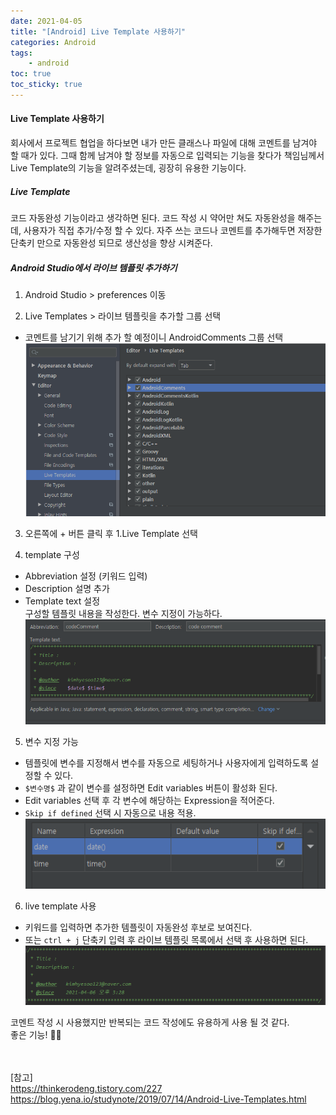 ```yaml
---
date: 2021-04-05
title: "[Android] Live Template 사용하기"
categories: Android
tags:
    - android
toc: true
toc_sticky: true
---
```

#### Live Template 사용하기  
회사에서 프로젝트 협업을 하다보면 내가 만든 클래스나 파일에 대해 코멘트를 남겨야 할 때가 있다. 그때 함께 남겨야 할 정보를 자동으로 입력되는 기능을 찾다가 책임님께서 Live Template의 기능을 알려주셨는데, 굉장히 유용한 기능이다.  

##### Live Template  
코드 자동완성 기능이라고 생각하면 된다. 코드 작성 시 약어만 쳐도 자동완성을 해주는데, 사용자가 직접 추가/수정 할 수 있다. 자주 쓰는 코드나 코멘트를 추가해두면 저장한 단축키 만으로 자동완성 되므로 생산성을 향상 시켜준다.  

##### Android Studio에서 라이브 템플릿 추가하기  
1. Android Studio > preferences 이동  

2. Live Templates > 라이브 템플릿을 추가할 그룹 선택  
- 코멘트를 남기기 위해 추가 할 예정이니 AndroidComments 그룹 선택  
![livetemplate](/assets/img/post/2021-04-05-1/img_1.png)  

3. 오른쪽에 + 버튼 클릭 후 1.Live Template 선택  

4. template 구성  
- Abbreviation 설정 (키워드 입력)  
- Description 설명 추가  
- Template text 설정  
구성할 템플릿 내용을 작성한다. 변수 지정이 가능하다.  
![livetemplate](/assets/img/post/2021-04-05-1/img_2.png)  

5. 변수 지정 가능  
- 템플릿에 변수를 지정해서 변수를 자동으로 세팅하거나 사용자에게 입력하도록 설정할 수 있다.  
- `$변수명$` 과 같이 변수를 설정하면 Edit variables 버튼이 활성화 된다.  
- Edit variables 선택 후 각 변수에 해당하는 Expression을 적어준다.  
- `Skip if defined` 선택 시 자동으로 내용 적용.  
![livetemplate](/assets/img/post/2021-04-05-1/img_3.png)  



6. live template 사용  
- 키워드를 입력하면 추가한 템플릿이 자동완성 후보로 보여진다.  
- 또는 `ctrl + j` 단축키 입력 후 라이브 템플릿 목록에서 선택 후 사용하면 된다.  
![livetemplate](/assets/img/post/2021-04-05-1/img_4.png)  

코멘트 작성 시 사용했지만 반복되는 코드 작성에도 유용하게 사용 될 것 같다.  
좋은 기능! 🙆‍♀️

&nbsp;  
&nbsp;  
[참고]  
<https://thinkerodeng.tistory.com/227>  
<https://blog.yena.io/studynote/2019/07/14/Android-Live-Templates.html>  

